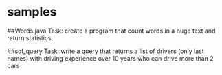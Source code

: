 # samples

##Words.java
Task: create a program that count words in a huge text and return statistics.

##sql_query
Task: write a query that returns a list of drivers (only last names) with driving experience over 10 years who can drive more than 2 cars
